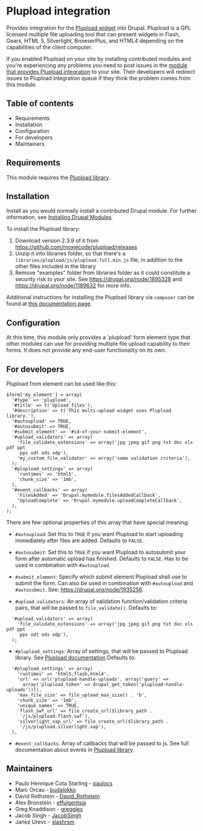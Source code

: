 # Plupload integration

Provides integration for the [Plupload widget](https://plupload.com) into Drupal. Plupload is a GPL licensed multiple file uploading tool that can present widgets in Flash, Gears, HTML 5, Silverlight, BrowserPlus, and HTML4 depending on the capabilities of the client computer.

If you enabled Plupload on your site by installing contributed modules and you're experiencing any problems you need to post issues in the [module that provides Plupload integration](https://www.drupal.org/project/plupload#modules) to your site. Their developers will redirect issues to Plupload integration queue if they think the problem comes from this module.


## Table of contents

- Requirements
- Installation
- Configuration
- For developers
- Maintainers


## Requirements

This module requires the [Plupload library](https://plupload.com).


## Installation

Install as you would normally install a contributed Drupal module. For further
information, see
[Installing Drupal Modules](https://www.drupal.org/docs/extending-drupal/installing-drupal-modules).

To install the Plupload library:

1. Download version 2.3.9 of it from
   https://github.com/moxiecode/plupload/releases
1. Unzip it into libraries folder, so that there's a
   `libraries/plupload/js/plupload.full.min.js` file, in addition to the other
   files included in the library
1. Remove "examples" folder from libraries folder as it could constitute a
   security risk to your site. See https://drupal.org/node/1895328 and
   https://drupal.org/node/1189632 for more info.

Additional instructions for installing the Plupload library via `composer` can
be found at
[this documentation page](https://www.drupal.org/docs/extending-drupal/contributed-modules/contributed-module-documentation/plupload-and-related-modules/using-composer-to-install-the-plupload-library).


## Configuration

At this time, this module only provides a 'plupload' form element type that
other modules can use for providing multiple file upload capability to their
forms. It does not provide any end-user functionality on its own.


## For developers

Plupload from element can be used like this:

```
$form['my_element'] = array(
  '#type' => 'plupload',
  '#title' => t('Upload files'),
  '#description' => t('This multi-upload widget uses Plupload library.'),
  '#autoupload' => TRUE,
  '#autosubmit' => TRUE,
  '#submit_element' => '#id-of-your-submit-element',
  '#upload_validators' => array(
    'file_validate_extensions' => array('jpg jpeg gif png txt doc xls pdf ppt
     pps odt ods odp'),
    'my_custom_file_validator' => array('some validation criteria'),
  );
  '#plupload_settings' => array(
    'runtimes' => 'html5',
    'chunk_size' => '1mb',
  ),
  '#event_callbacks' => array(
    'FilesAdded' => 'Drupal.mymodule.filesAddedCallback',
    'UploadComplete' => 'Drupal.mymodule.uploadCompleteCallback',
  ),
);
```

There are few optional properties of this array that have special meaning:

- `#autoupload`: Set this to `TRUE` if you want Plupload to start uploading
  immediately after files are added.
  Defaults to `FALSE`.

- `#autosubmit`: Set this to `TRUE` if you want Plupload to autosubmit
  your form after automatic upload has finished.
  Defaults to `FALSE`.
  Has to be used in combination with `#autoupload`.

- `#submit_element`: Specify which submit element Plupload shall use to submit
  the form. Can also be used in combination with `#autoupload`
  and `#autosubmit`.
  See: https://drupal.org/node/1935256.

- `#upload_validators`: An array of validation function/validation criteria
  pairs, that will be passed to `file_validate()`.
  Defaults to:
```
  '#upload_validators' => array(
    'file_validate_extensions' => array('jpg jpeg gif png txt doc xls pdf ppt
     pps odt ods odp'),
  );
```

- `#plupload_settings`: Array of settings, that will be passed to Plupload
 library. See [Plupload documentation](https://www.plupload.com/documentation.php)
  Defaults to:
```
  '#plupload_settings' => array(
    'runtimes' => 'html5,flash,html4',
    'url' => url('plupload-handle-uploads', array('query' =>
      array('plupload_token' => drupal_get_token('plupload-handle-uploads')))),
    'max_file_size' => file_upload_max_size() . 'b',
    'chunk_size' => '1mb',
    'unique_names' => TRUE,
    'flash_swf_url' => file_create_url($library_path .
     '/js/plupload.flash.swf'),
    'silverlight_xap_url' => file_create_url($library_path .
     '/js/plupload.silverlight.xap'),
  ),
```

- `#event_callbacks`: Array of callbacks that will be passed to js.
  See full documentation about events in
  [Plupload library](https://www.plupload.com/example_events.php).


## Maintainers

- Paulo Henrique Cota Starling - [paulocs](https://www.drupal.org/u/paulocs)
- Marc Orcau - [budalokko](https://www.drupal.org/u/budalokko)
- David Rothstein - [David_Rothstein](https://www.drupal.org/u/David_Rothstein)
- Alex Bronstein - [effulgentsia](https://www.drupal.org/u/effulgentsia)
- Greg Knaddison - [greggles](https://www.drupal.org/u/greggles)
- Jacob Singh - [JacobSingh](https://www.drupal.org/u/JacobSingh)
- Janez Urevc - [slashrsm](https://www.drupal.org/u/slashrsm)
